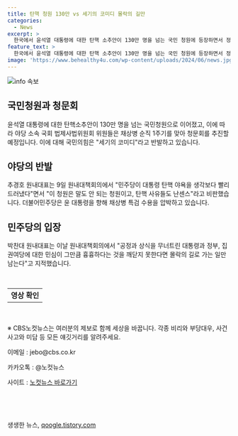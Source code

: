 ```yaml
---
title: 탄핵 청원 130만 vs 세기의 코미디 몰락의 길만
categories:
  - News
excerpt: >
  한국에서 윤석열 대통령에 대한 탄핵 소추안이 130만 명을 넘는 국민 청원에 등장하면서 정치권에서는 뜨거운 감정이 치고 있다. 야당은 총리 주재의 청문회를 추진하고, 더불어민주당은 특별 수사를 요구하며 윤 대통령에 대한 압박을 가하고 있다. 이에 대해 국민의힘은 세기의 코미디라며 강하게 반발하고, 민주당은 대통령과 정부에 대한 민심이 흉흉하다고 지적하며 비판하고 있다. 이번 사안에 대한 최신 영상은 [링크]에서 확인할 수 있다.
feature_text: >
  한국에서 윤석열 대통령에 대한 탄핵 소추안이 130만 명을 넘는 국민 청원에 등장하면서 정치권에서는 뜨거운 감정이 치고 있다. 야당은 총리 주재의 청문회를 추진하고, 더불어민주당은 특별 수사를 요구하며 윤 대통령에 대한 압박을 가하고 있다. 이에 대해 국민의힘은 세기의 코미디라며 강하게 반발하고, 민주당은 대통령과 정부에 대한 민심이 흉흉하다고 지적하며 비판하고 있다. 이번 사안에 대한 최신 영상은 [링크]에서 확인할 수 있다.
image: 'https://www.behealthy4u.com/wp-content/uploads/2024/06/news.jpg'
---
```


<p><img src="https://www.behealthy4u.com/wp-content/uploads/2024/06/news.jpg" alt="info 속보" /></p>

<h2 data-ke-size="size26">국민청원과 청문회</h2>

<p data-ke-size="size16">윤석열 대통령에 대한 탄핵소추안이 130만 명을 넘는 국민청원으로 이어졌고, 이에 따라 야당 소속 국회 법제사법위원회 위원들은 채상병 순직 1주기를 맞아 청문회를 추진할 예정입니다. 이에 대해 국민의힘은 "세기의 코미디"라고 반발하고 있습니다.</p>

<h2 data-ke-size="size26">야당의 반발</h2>

<p data-ke-size="size16">추경호 원내대표는 9일 원내대책회의에서 "민주당이 대통령 탄핵 야욕을 생각보다 빨리 드러냈다"면서 "이 청원은 말도 안 되는 청원이고, 탄핵 사유들도 난센스"라고 비판했습니다. 더불어민주당은 윤 대통령을 향해 채상병 특검 수용을 압박하고 있습니다.</p>

<h2 data-ke-size="size26">민주당의 입장</h2>

<p data-ke-size="size16">박찬대 원내대표는 이날 원내대책회의에서 "공정과 상식을 무너트린 대통령과 정부, 집권여당에 대한 민심이 그만큼 흉흉하다는 것을 깨닫지 못한다면 몰락의 길로 가는 일만 남는다"고 지적했습니다.</p>

<p data-ke-size="size16">&nbsp;</p>

<table>
<tbody>
<tr>
<td style="text-align: center; height: 17px;"><b>영상 확인</b></td>
</tr>
</tbody>
</table>

<p data-ke-size="size16">&nbsp;</p>

<p data-ke-size="size16">※ CBS노컷뉴스는 여러분의 제보로 함께 세상을 바꿉니다. 각종 비리와 부당대우, 사건사고와 미담 등 모든 얘깃거리를 알려주세요.</p>

<p data-ke-size="size16">이메일 : jebo@cbs.co.kr</p>

<p data-ke-size="size16">카카오톡 : @노컷뉴스</p>

<p data-ke-size="size16">사이트 : <a href="https://url.kr/b71afn">노컷뉴스 바로가기</a></p>

<p data-ke-size="size16">&nbsp;</p>

<p data-ke-size="size16">&nbsp;</p>
생생한 뉴스, <a href="https://qoogle.tistory.com" rel="dofollow">qoogle.tistory.com</a>



